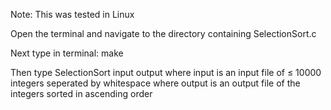 Note: This was tested in Linux

Open the terminal and navigate to the directory containing SelectionSort.c

Next type in terminal: make

Then type SelectionSort input output
    where input is an input file of ≤ 10000 integers seperated by whitespace
    where output is an output file of the integers sorted in ascending order
